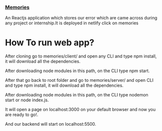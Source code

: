 

</span><span><a href="https://app.netlify.com/sites/memories235/overview"><h3>Memories</h3></a>

<p>An Reactjs application which stores our error which are came across during any project or internship.It is deployed in netlify click on memories<p>

# How To run web app?

After cloning go to memories/client/ and open any CLI and type npm install, it will download all the dependencies.

After downloading node modules in this path, on the CLI type npm start.

After that go back to root folder and go to memories/server/ and open CLI and type npm install, it will download all the dependencies.

After downloading node modules in this path, on the CLI type nodemon start or node index.js.

It will open a page on localhost:3000 on your default browser and now you are ready to go!.

And our backend will start on localhost:5500.
